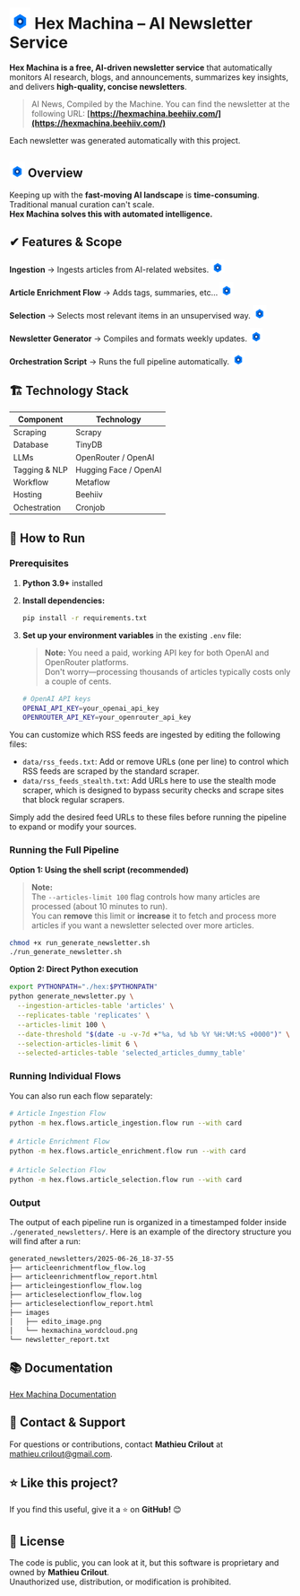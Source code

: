 # <img src="./docs/images/hex-eye.png" alt="hex-eye" width="38" height="38"/> Hex Machina – AI Newsletter Service

**Hex Machina is a free, AI-driven newsletter service** that automatically monitors AI research, blogs, and announcements, summarizes key insights, and delivers **high-quality, concise newsletters**.

> AI News, Compiled by the Machine.
You can find the newsletter at the following URL: **[https://hexmachina.beehiiv.com/](https://hexmachina.beehiiv.com/)**

Each newsletter was generated automatically with this project.

## <img src="./docs/images/hex-eye.png" alt="hex-eye" width="28" height="28"/> Overview

Keeping up with the **fast-moving AI landscape** is **time-consuming**. Traditional manual curation can't scale.  
**Hex Machina solves this with automated intelligence.**

## ✔ Features & Scope

**Ingestion** → Ingests articles from AI-related websites. <img src="./docs/images/hex-eye.png" alt="hex-eye" width="24" height="24"/>  

**Article Enrichment Flow** → Adds tags, summaries, etc... <img src="./docs/images/hex-eye.png" alt="hex-eye" width="24" height="24"/>  

**Selection** → Selects most relevant items in an unsupervised way. <img src="./docs/images/hex-eye.png" alt="hex-eye" width="24" height="24"/>  


**Newsletter Generator** → Compiles and formats weekly updates. <img src="./docs/images/hex-eye.png" alt="hex-eye" width="24" height="24"/>  

**Orchestration Script** → Runs the full pipeline automatically. <img src="./docs/images/hex-eye.png" alt="hex-eye" width="24" height="24"/>  

## 🏗 Technology Stack

| Component          | Technology                   |
|--------------------|------------------------------|
| Scraping           | Scrapy                       |
| Database           | TinyDB                       |
| LLMs               | OpenRouter / OpenAI          |
| Tagging & NLP      | Hugging Face / OpenAI        |
| Workflow           | Metaflow                     |
| Hosting            | Beehiiv                      |
| Ochestration       | Cronjob                      |

## 🚀 How to Run

### Prerequisites

1. **Python 3.9+** installed
2. **Install dependencies:**
   ```bash
   pip install -r requirements.txt
   ```

3. **Set up your environment variables** in the existing `.env` file:

   > **Note:** You need a paid, working API key for both OpenAI and OpenRouter platforms.  
   > Don't worry—processing thousands of articles typically costs only a couple of cents.

   ```bash
   # OpenAI API keys
   OPENAI_API_KEY=your_openai_api_key
   OPENROUTER_API_KEY=your_openrouter_api_key
   ```
You can customize which RSS feeds are ingested by editing the following files:

- `data/rss_feeds.txt`: Add or remove URLs (one per line) to control which RSS feeds are scraped by the standard scraper.
- `data/rss_feeds_stealth.txt`: Add URLs here to use the stealth mode scraper, which is designed to bypass security checks and scrape sites that block regular scrapers.

Simply add the desired feed URLs to these files before running the pipeline to expand or modify your sources.

### Running the Full Pipeline

**Option 1: Using the shell script (recommended)**
> **Note:**  
> The `--articles-limit 100` flag controls how many articles are processed (about 10 minutes to run).  
> You can **remove** this limit or **increase** it to fetch and process more articles if you want a newsletter selected over more articles.  

```bash
chmod +x run_generate_newsletter.sh
./run_generate_newsletter.sh
```

**Option 2: Direct Python execution**
```bash
export PYTHONPATH="./hex:$PYTHONPATH"
python generate_newsletter.py \
  --ingestion-articles-table 'articles' \
  --replicates-table 'replicates' \
  --articles-limit 100 \
  --date-threshold "$(date -u -v-7d +"%a, %d %b %Y %H:%M:%S +0000")" \
  --selection-articles-limit 6 \
  --selected-articles-table 'selected_articles_dummy_table'
```

### Running Individual Flows

You can also run each flow separately:

```bash
# Article Ingestion Flow
python -m hex.flows.article_ingestion.flow run --with card

# Article Enrichment Flow  
python -m hex.flows.article_enrichment.flow run --with card

# Article Selection Flow
python -m hex.flows.article_selection.flow run --with card
```

### Output

The output of each pipeline run is organized in a timestamped folder inside `./generated_newsletters/`. Here is an example of the directory structure you will find after a run:

```text
generated_newsletters/2025-06-26_18-37-55
├── articleenrichmentflow_flow.log
├── articleenrichmentflow_report.html
├── articleingestionflow_flow.log
├── articleselectionflow_flow.log
├── articleselectionflow_report.html
├── images
│   ├── edito_image.png
│   └── hexmachina_wordcloud.png
└── newsletter_report.txt
```



## 📚 Documentation

[Hex Machina Documentation](docs/README.md)

## 💬 Contact & Support

For questions or contributions, contact **Mathieu Crilout** at <mathieu.crilout@gmail.com>.

## ⭐ Like this project?

If you find this useful, give it a ⭐ on **GitHub!** 😊

## 📜 License

The code is public, you can look at it, but this software is proprietary and owned by **Mathieu Crilout**.  
Unauthorized use, distribution, or modification is prohibited.
